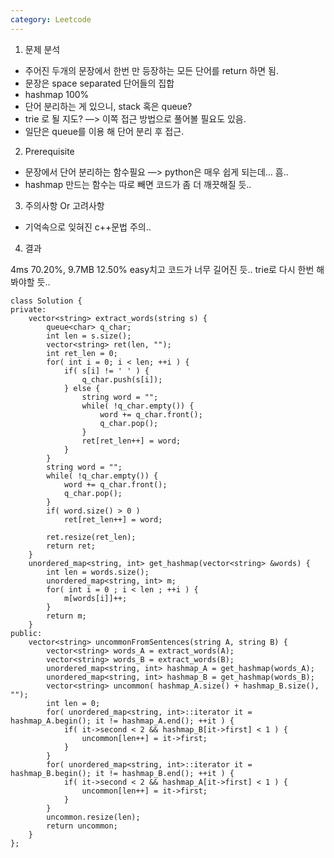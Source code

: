 ```yaml
---
category: Leetcode
---
```

1. 문제 분석
  - 주어진 두개의 문장에서 한번 만 등장하는 모든 단어를 return 하면 됨.
  - 문장은 space separated 단어들의 집합
  - hashmap 100%
  - 단어 분리하는 게 있으니, stack 혹은 queue?
  - trie 로 될 지도? —> 이쪽 접근 방법으로 풀어볼 필요도 있음. 
  - 일단은 queue를 이용 해 단어 분리 후 접근.
2. Prerequisite
  - 문장에서 단어 분리하는 함수필요 —> python은 매우 쉽게 되는데… 흠..
  - hashmap 만드는 함수는 따로 빼면 코드가 좀 더 깨끗해질 듯..
3. 주의사항 Or 고려사항
  - 기억속으로 잊혀진 c++문법 주의..
4. 결과

4ms 70.20%, 9.7MB 12.50%
easy치고 코드가 너무 길어진 듯..
trie로 다시 한번 해 봐야할 듯..
```
class Solution {
private:
    vector<string> extract_words(string s) {
        queue<char> q_char;
        int len = s.size();
        vector<string> ret(len, "");
        int ret_len = 0;
        for( int i = 0; i < len; ++i ) {
            if( s[i] != ' ' ) {
                q_char.push(s[i]);
            } else {
                string word = "";
                while( !q_char.empty()) {
                    word += q_char.front();
                    q_char.pop();
                }
                ret[ret_len++] = word;
            }
        }
        string word = "";
        while( !q_char.empty()) {
            word += q_char.front();
            q_char.pop();
        }
        if( word.size() > 0 )
            ret[ret_len++] = word;
        
        ret.resize(ret_len);
        return ret;
    }
    unordered_map<string, int> get_hashmap(vector<string> &words) {
        int len = words.size();
        unordered_map<string, int> m;
        for( int i = 0 ; i < len ; ++i ) {
            m[words[i]]++;
        }
        return m;
    }
public:
    vector<string> uncommonFromSentences(string A, string B) {
        vector<string> words_A = extract_words(A);
        vector<string> words_B = extract_words(B);
        unordered_map<string, int> hashmap_A = get_hashmap(words_A);
        unordered_map<string, int> hashmap_B = get_hashmap(words_B);
        vector<string> uncommon( hashmap_A.size() + hashmap_B.size(), "");
        int len = 0;
        for( unordered_map<string, int>::iterator it = hashmap_A.begin(); it != hashmap_A.end(); ++it ) {
            if( it->second < 2 && hashmap_B[it->first] < 1 ) {
                uncommon[len++] = it->first;
            }
        }
        for( unordered_map<string, int>::iterator it = hashmap_B.begin(); it != hashmap_B.end(); ++it ) {
            if( it->second < 2 && hashmap_A[it->first] < 1 ) {
                uncommon[len++] = it->first;
            }
        }
        uncommon.resize(len);
        return uncommon;
    }
};
```
